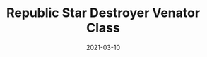 ---
title: "Republic Star Destroyer Venator Class"
date: "2021-03-10"
cover_img: "/images/covers/front1.jpg"
---